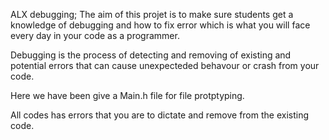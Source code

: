 ALX debugging;
The aim of this projet is to make sure students get a knowledge of debugging and how to fix error which is what you will face every day in your code as a programmer.

Debugging is the process of detecting and removing of existing and potential errors that can cause unexpecteded behavour or crash from your code.

Here we have been give a Main.h file for file protptyping.

All codes has errors that you are to dictate and remove from the existing code.





